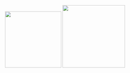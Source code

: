 <div align="center">

  <img src="https://github-readme-stats.vercel.app/api?username=dev365code&show_icons=true&theme=radical" height="180px"/>
  <img src="http://mazassumnida.wtf/api/v2/generate_badge?boj=zero8004paz" height="200px"/>

</div>
